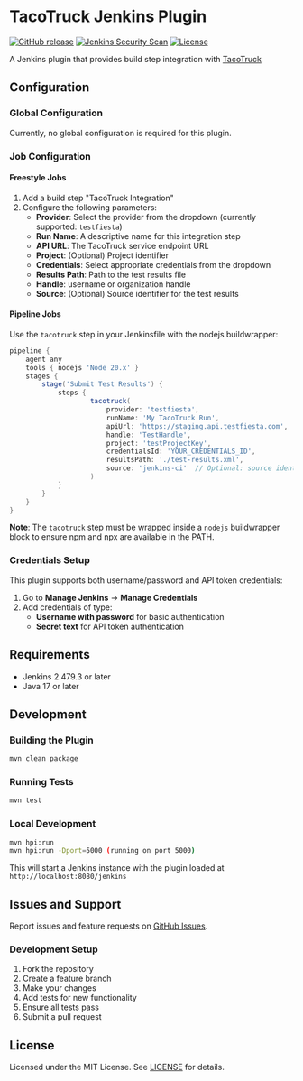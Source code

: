 # TacoTruck Jenkins Plugin
[![GitHub release](https://img.shields.io/github/release/jenkinsci/tacotruck-plugin.svg?label=changelog)](https://github.com/jenkinsci/tacotruck-plugin/releases/latest)
[![Jenkins Security Scan](https://github.com/jenkinsci/tacotruck-plugin/actions/workflows/jenkins-security-scan.yml/badge.svg)](https://github.com/jenkinsci/tacotruck-plugin/actions/workflows/jenkins-security-scan.yml)
[![License](https://img.shields.io/github/license/jenkinsci/tacotruck-plugin)](https://github.com/jenkinsci/tacotruck-plugin/blob/master/LICENSE)


A Jenkins plugin that provides build step integration with [TacoTruck](https://github.com/testfiesta/tacotruck)


## Configuration

### Global Configuration

Currently, no global configuration is required for this plugin.

### Job Configuration

#### Freestyle Jobs

1. Add a build step "TacoTruck Integration"
2. Configure the following parameters:
   - **Provider**: Select the provider from the dropdown (currently supported: `testfiesta`)
   - **Run Name**: A descriptive name for this integration step
   - **API URL**: The TacoTruck service endpoint URL
   - **Project**: (Optional) Project identifier
   - **Credentials**: Select appropriate credentials from the dropdown
   - **Results Path**: Path to the test results file
   - **Handle**: username or organization handle
   - **Source**: (Optional) Source identifier for the test results

#### Pipeline Jobs

Use the `tacotruck` step in your Jenkinsfile with the nodejs buildwrapper:

```groovy
pipeline {
    agent any
    tools { nodejs 'Node 20.x' }
    stages {
        stage('Submit Test Results') {
            steps {
                    tacotruck(
                        provider: 'testfiesta',
                        runName: 'My TacoTruck Run',
                        apiUrl: 'https://staging.api.testfiesta.com',
                        handle: 'TestHandle',
                        project: 'testProjectKey',
                        credentialsId: 'YOUR_CREDENTIALS_ID',
                        resultsPath: './test-results.xml',
                        source: 'jenkins-ci'  // Optional: source identifier
                    )
            }
        }
    }
}
```

**Note**: The `tacotruck` step must be wrapped inside a `nodejs` buildwrapper block to ensure npm and npx are available in the PATH.

### Credentials Setup

This plugin supports both username/password and API token credentials:

1. Go to **Manage Jenkins** → **Manage Credentials**
2. Add credentials of type:
   - **Username with password** for basic authentication
   - **Secret text** for API token authentication

## Requirements

- Jenkins 2.479.3 or later
- Java 17 or later

## Development

### Building the Plugin

```bash
mvn clean package
```

### Running Tests

```bash
mvn test
```

### Local Development

```bash
mvn hpi:run
mvn hpi:run -Dport=5000 (running on port 5000)
```

This will start a Jenkins instance with the plugin loaded at `http://localhost:8080/jenkins`

## Issues and Support

Report issues and feature requests on [GitHub Issues](https://github.com/jenkinsci/tacotruck-plugin/issues).

### Development Setup

1. Fork the repository
2. Create a feature branch
3. Make your changes
4. Add tests for new functionality
5. Ensure all tests pass
6. Submit a pull request

## License

Licensed under the MIT License. See [LICENSE](LICENSE.md) for details.
